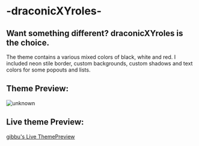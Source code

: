 # -draconicXYroles-
## Want something different? draconicXYroles is the choice.

  The theme contains a various mixed colors of black, white and red. I included neon stile border, custom backgrounds, custom shadows and text colors for some popouts and lists. 

## Theme Preview:
![unknown](https://user-images.githubusercontent.com/83606237/163693878-e168bba0-de36-49bf-9719-0ffa56528cbd.png)

## Live theme Preview:
[gibbu's Live ThemePreview](https://gibbu.github.io/ThemePreview/?file=https://ytddey.github.io/-draconicXYroles-/source.css#)
